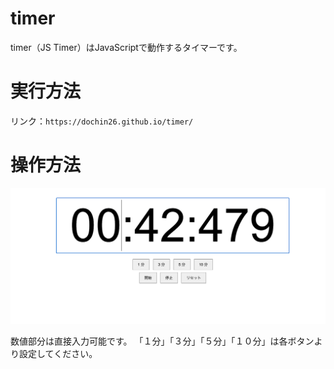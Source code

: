 # timer
timer（JS Timer）はJavaScriptで動作するタイマーです。

# 実行方法
リンク：``https://dochin26.github.io/timer/``

# 操作方法

![トップ画面](./index.png "トップ画面")

数値部分は直接入力可能です。
「１分」「３分」「５分」「１０分」は各ボタンより設定してください。
